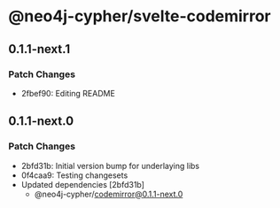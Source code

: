 # @neo4j-cypher/svelte-codemirror

## 0.1.1-next.1

### Patch Changes

- 2fbef90: Editing README

## 0.1.1-next.0

### Patch Changes

- 2bfd31b: Initial version bump for underlaying libs
- 0f4caa9: Testing changesets
- Updated dependencies [2bfd31b]
  - @neo4j-cypher/codemirror@0.1.1-next.0
